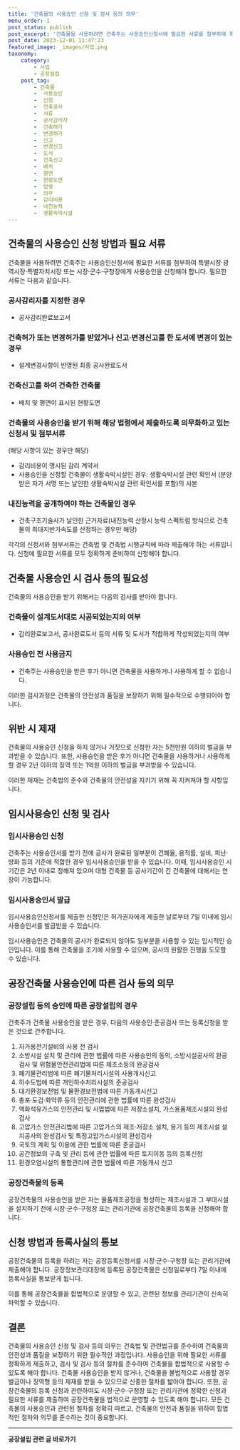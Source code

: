 ```yaml
---
title: '건축물의 사용승인 신청 및 검사 등의 의무'
menu_order: 1
post_status: publish
post_excerpt: '건축물을 사용하려면 건축주는 사용승인신청서에 필요한 서류를 첨부하여 특별시장 광역시장 특별자치시장 또는 시장 군수 구청장에게 사용승인을 신청해야 합니다. 필요한 서류는 다음과 같습니다.'
post_date: 2023-12-01 11:47:23
featured_image: _images/사업.png
taxonomy:
    category:
        - 사업
        - 공장설립
    post_tag:
        - 건축물
        -  사용승인
        -  신청
        -  건축공사
        -  서류
        -  공사감리자
        -  건축허가
        -  변경허가
        -  신고
        -  변경신고
        -  도서
        -  건축신고
        -  배치
        -  평면
        -  현황도면
        -  법령
        -  의무
        -  감리비용
        -  내진능력
        -  생활숙박시설
---
```



## 건축물의 사용승인 신청 방법과 필요 서류

건축물을 사용하려면 건축주는 사용승인신청서에 필요한 서류를 첨부하여 특별시장·광역시장·특별자치시장 또는 시장·군수·구청장에게 사용승인을 신청해야 합니다. 필요한 서류는 다음과 같습니다.

### 공사감리자를 지정한 경우
- 공사감리완료보고서

### 건축허가 또는 변경허가를 받았거나 신고·변경신고를 한 도서에 변경이 있는 경우
- 설계변경사항이 반영된 최종 공사완료도서

### 건축신고를 하여 건축한 건축물
- 배치 및 평면이 표시된 현황도면

### 건축물의 사용승인을 받기 위해 해당 법령에서 제출하도록 의무화하고 있는 신청서 및 첨부서류 
(해당 사항이 있는 경우만 해당)
- 감리비용이 명시된 감리 계약서
- 사용승인을 신청할 건축물이 생활숙박시설인 경우: 생활숙박시설 관련 확인서 (분양받은 자가 서명 또는 날인한 생활숙박시설 관련 확인서를 포함)의 사본

### 내진능력을 공개하여야 하는 건축물인 경우
- 건축구조기술사가 날인한 근거자료(내진능력 산정시 능력 스펙트럼 방식으로 건축물의 최대지반가속도를 산정하는 경우만 해당)

각각의 신청서와 첨부서류는 건축법 및 건축법 시행규칙에 따라 제출해야 하는 서류입니다. 신청에 필요한 서류를 모두 정확하게 준비하여 신청해야 합니다.

## 건축물 사용승인 시 검사 등의 필요성

건축물의 사용승인을 받기 위해서는 다음의 검사를 받아야 합니다.

### 건축물이 설계도서대로 시공되었는지의 여부
- 감리완료보고서, 공사완료도서 등의 서류 및 도서가 적합하게 작성되었는지의 여부

### 사용승인 전 사용금지
- 건축주는 사용승인을 받은 후가 아니면 건축물을 사용하거나 사용하게 할 수 없습니다.

이러한 검사과정은 건축물의 안전성과 품질을 보장하기 위해 필수적으로 수행되어야 합니다.

## 위반 시 제재

건축물의 사용승인 신청을 하지 않거나 거짓으로 신청한 자는 5천만원 이하의 벌금을 부과받을 수 있습니다. 또한, 사용승인을 받은 후가 아니면 건축물을 사용하거나 사용하게 할 경우 2년 이하의 징역 또는 1억원 이하의 벌금을 부과받을 수 있습니다.

이러한 제재는 건축법의 준수와 건축물의 안전성을 지키기 위해 꼭 지켜져야 할 사항입니다.

## 임시사용승인 신청 및 검사

### 임시사용승인 신청
건축주는 사용승인서를 받기 전에 공사가 완료된 일부분이 건폐율, 용적률, 설비, 피난·방화 등의 기준에 적합한 경우 임시사용승인을 받을 수 있습니다. 이때, 임시사용승인 시 기간은 2년 이내로 정해져 있으며 대형 건축물 등 공사기간이 긴 건축물에 대해서는 연장이 가능합니다.

### 임시사용승인서 발급
임시사용승인신청서를 제출한 신청인은 허가권자에게 제출한 날로부터 7일 이내에 임시사용승인서를 발급받을 수 있습니다.

임시사용승인은 건축물의 공사가 완료되지 않아도 일부분을 사용할 수 있는 임시적인 승인입니다. 이를 통해 건축물을 조기에 사용할 수 있으며, 공사의 원활한 진행을 도모할 수 있습니다.

## 공장건축물 사용승인에 따른 검사 등의 의무

### 공장설립 등의 승인에 따른 공장설립의 경우
건축주가 건축물 사용승인을 받은 경우, 다음의 사용승인·준공검사 또는 등록신청을 받은 것으로 간주합니다.

1. 자가용전기설비의 사용 전 검사
2. 소방시설 설치 및 관리에 관한 법률에 따른 사용승인의 동의, 소방시설공사의 완공검사 및 위험물안전관리법에 따른 제조소등의 완공검사
3. 폐기물관리법에 따른 폐기물처리시설의 사용개시신고
4. 하수도법에 따른 개인하수처리시설의 준공검사
5. 대기환경보전법 및 물환경보전법에 따른 가동개시신고
6. 총포·도검·화약류 등의 안전관리에 관한 법률에 따른 완성검사
7. 액화석유가스의 안전관리 및 사업법에 따른 저장소설치, 가스용품제조시설의 완성검사
8. 고압가스 안전관리법에 따른 고압가스의 제조·저장소 설치, 용기 등의 제조시설 설치공사의 완성검사 및 특정고압가스시설의 완성검사
9. 국토의 계획 및 이용에 관한 법률에 따른 준공검사
10. 공간정보의 구축 및 관리 등에 관한 법률에 따른 토지이동 등의 등록신청
11. 환경오염시설의 통합관리에 관한 법률에 따른 가동개시 신고

### 공장건축물의 등록
공장건축물의 사용승인을 받은 자는 물품제조공정을 형성하는 제조시설과 그 부대시설을 설치하기 전에 시장·군수·구청장 또는 관리기관에 공장건축물의 등록을 신청해야 합니다.

## 신청 방법과 등록사실의 통보
공장건축물의 등록을 하려는 자는 공장등록신청서를 시장·군수·구청장 또는 관리기관에 제출해야 합니다. 공장정보관리대장에 등록된 공장건축물은 신청일로부터 7일 이내에 등록사실을 통보받게 됩니다.

이를 통해 공장건축물을 합법적으로 운영할 수 있고, 관련된 정보를 관리기관이 신속히 파악할 수 있습니다.

## 결론

건축물의 사용승인 신청 및 검사 등의 의무는 건축법 및 관련법규를 준수하여 건축물의 안전성과 품질을 보장하기 위한 필수적인 과정입니다. 사용승인을 위해 필요한 서류를 정확하게 제출하고, 검사 및 검사 등의 절차를 준수하여 건축물을 합법적으로 사용할 수 있도록 해야 합니다. 건축물 사용승인을 받지 않거나, 건축물을 불법적으로 사용할 경우 벌금이나 징역형 등의 제재를 받을 수 있으므로 신중한 절차를 밟아야 합니다. 또한, 공장건축물의 등록 신청과 관련하여도 시장·군수·구청장 또는 관리기관에 정확한 신청과 필요한 서류를 제출하여 공장건축물을 법적으로 운영할 수 있도록 해야 합니다. 모든 건축물의 사용승인과 관련된 절차를 정확히 따르고, 건축물의 안전과 품질을 위하여 합법적인 절차와 의무를 준수하는 것이 중요합니다. 
<!-- wp:separator -->
<hr class="wp-block-separator has-alpha-channel-opacity"/>
<!-- /wp:separator -->

<!-- wp:group {"backgroundColor":"base","layout":{"type":"constrained"}} -->
<div class="wp-block-group has-base-background-color has-background"><!-- wp:paragraph {"align":"center","fontSize":"medium"} -->
<p class="has-text-align-center has-large-font-size"><strong>공장설립 관련 글 바로가기</strong></p>
<!-- /wp:paragraph -->


<!-- wp:latest-posts
{"categories":[{"id":27373,"count":19,"description":"","link":"https://uknowlaw.com/category/%ea%b3%b5%ec%9e%a5%ec%84%a4%eb%a6%bd/","name":"공장설립","slug":"공장설립","taxonomy":"category","parent":0,"meta":[],"_links":{"self":[{"href":"https://uknowlaw.com/wp-json/wp/v2/categories/27373"}],"collection":[{"href":"https://uknowlaw.com/wp-json/wp/v2/categories"}],"about":[{"href":"https://uknowlaw.com/wp-json/wp/v2/taxonomies/category"}],"wp:post_type":[{"href":"https://uknowlaw.com/wp-json/wp/v2/posts?categories=27373"}],"curies":[{"name":"wp","href":"https://api.w.org/{rel}","templated":true}]}}],"postsToShow":100,"excerptLength":28,"postLayout":"grid","columns":2,"featuredImageAlign":"left","featuredImageSizeSlug":"large","fontSize":"small"} /--></div>
<!-- /wp:group -->